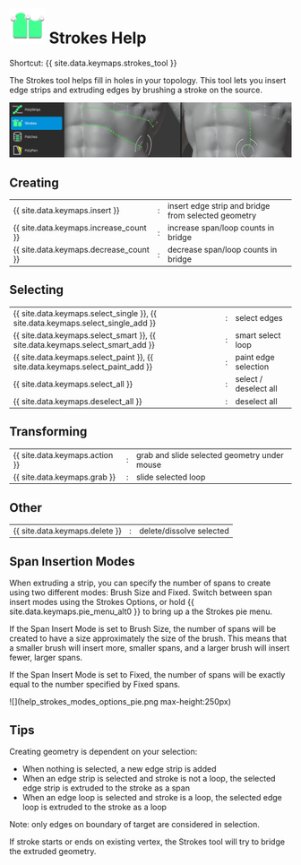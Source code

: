 # ![](strokes-icon.png) Strokes Help 

Shortcut: {{ site.data.keymaps.strokes_tool }}


The Strokes tool helps fill in holes in your topology.
This tool lets you insert edge strips and extruding edges by brushing a stroke on the source.

![](help_strokes.png)

## Creating

|  |  |  |
| :--- | :--- | :--- |
| {{ site.data.keymaps.insert }}         | : | insert edge strip and bridge from selected geometry |
| {{ site.data.keymaps.increase_count }} | : | increase span/loop counts in bridge |
| {{ site.data.keymaps.decrease_count }} | : | decrease span/loop counts in bridge |


## Selecting

|  |  |  |
| :--- | :--- | :--- |
| {{ site.data.keymaps.select_single }}, {{ site.data.keymaps.select_single_add }} | : | select edges |
| {{ site.data.keymaps.select_smart }}, {{ site.data.keymaps.select_smart_add }}   | : | smart select loop |
| {{ site.data.keymaps.select_paint }}, {{ site.data.keymaps.select_paint_add }}   | : | paint edge selection |
| {{ site.data.keymaps.select_all }}                       | : | select / deselect all |
| {{ site.data.keymaps.deselect_all }}                     | : | deselect all |


## Transforming

|  |  |  |
| :--- | :--- | :--- |
| {{ site.data.keymaps.action }}        | : | grab and slide selected geometry under mouse |
| {{ site.data.keymaps.grab }}          | : | slide selected loop |

## Other

|  |  |  |
| :--- | :--- | :--- |
| {{ site.data.keymaps.delete }}         | : | delete/dissolve selected |


## Span Insertion Modes

When extruding a strip, you can specify the number of spans to create using two different modes: Brush Size and Fixed.
Switch between span insert modes using the Strokes Options, or hold {{ site.data.keymaps.pie_menu_alt0 }} to bring up a the Strokes pie menu.

If the Span Insert Mode is set to Brush Size, the number of spans will be created to have a size approximately the size of the brush.
This means that a smaller brush will insert more, smaller spans, and a larger brush will insert fewer, larger spans.

If the Span Insert Mode is set to Fixed, the number of spans will be exactly equal to the number specified by Fixed spans.

![](help_strokes_modes_options_pie.png max-height:250px)


## Tips

Creating geometry is dependent on your selection:

- When nothing is selected, a new edge strip is added
- When an edge strip is selected and stroke is not a loop, the selected edge strip is extruded to the stroke as a span
- When an edge loop is selected and stroke is a loop, the selected edge loop is extruded to the stroke as a loop

Note: only edges on boundary of target are considered in selection.

If stroke starts or ends on existing vertex, the Strokes tool will try to bridge the extruded geometry.